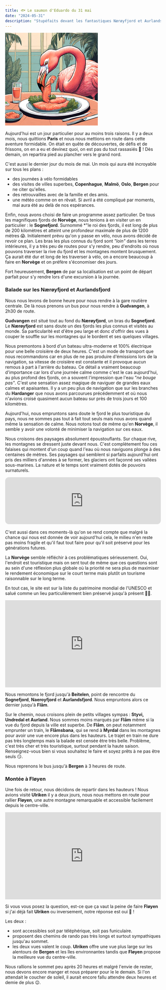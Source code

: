 ```yaml
---
title: 🐟 Le saumon d'Eduardo du 31 mai
date: "2024-05-31"
description: "Stupéfaits devant les fantastiques Nærøyfjord et Aurlandsfjord !"
---
```


![Saumon d'Eduardo](../saumon_eduardo.png)

Aujourd'hui est un jour particulier pour au moins trois raisons. Il y a deux mois, nous quittions **Paris** et nous nous mettions en route dans cette aventure formidable. On était en quête de découvertes, de défis et de frissons, on en a eu et devinez quoi, on est pas du tout rassasiés 🤩 ! Dès demain, on repartira pied au plancher vers le grand nord.

C'est aussi le dernier jour du mois de mai. Un mois qui aura été incroyable sur tous les plans :
- des journées à vélo formidables
- des visites de villes superbes, **Copenhague**, **Malmö**, **Oslo**, **Bergen** pour ne citer qu'elles.
- des retrouvailles avec de la famille et des amis.
- une météo comme on en rêvait. Si avril a été compliqué par moments, mai aura été au delà de nos espérances.

Enfin, nous avons choisi de faire un programme assez particulier. De tous les magnifiques fjords de **Norvège**, nous tenions à en visiter un en particulier : le **Sognefjord**. Surnommé *"le roi des fjords, il est long de plus de 200 kilomètres et atteint une profondeur maximale de plus de 1200 mètres 😱. Initialement prévu qu'on y passe en vélo, nous avons décidé de revoir ce plan. Les bras les plus connus du fjord sont *"loin"* dans les terres intérieures, il y a très peu de routes pour s'y rendre, peu d'endroits où nous pouvons traverser la rive du fjord et les montagnes montent brusquement. Ça aurait été dur et long de les traverser à vélo, on a encore beaucoup à faire en **Norvège** et on préfère s'économiser des jours.

Fort heureusement, **Bergen** de par sa localisation est un point de départ parfait pour s'y rendre lors d'une excursion à la journée.

### Balade sur les Nærøyfjord et Aurlandsfjord

Nous nous levons de bonne heure pour nous rendre à la gare routière centrale. De là nous prenons un bus pour nous rendre à **Gudvangen**, à 2h30 de route. 

**Gudvangen** est situé tout au fond du **Nærøyfjord**, un bras du **Sognefjord**. Le **Nærøyfjord** est sans doute un des fjords les plus connus et visités au monde. Sa particularité est d'être peu large et donc d'offrir des vues à couper le souffle sur les montagnes qui le bordent et ses quelques villages.

Nous premontons à bord d'un bateau ultra-moderne et 100% électrique pour une belle croisière de deux heures. C'est un mode de transport que nous recommandons car en plus de ne pas produire d'émissions lors de la navigation, sa vitesse de croisière est constante et il provoque aucun remous à part à l'arrière du bateau. Ce détail a vraiment beaucoup d'importance car lors d'une journée calme comme c'est le cas aujourd'hui, au plus profond des fjords, on a souvent l'impression que l'eau *"ne bouge pas"*. C'est une sensation assez magique de naviguer de grandes eaux calmes et apaisantes. Il y a un peu plus de navigation que sur les branches du **Hardanger** que nous avons parcourues précédemment et où nous n'avions croisé quasiment aucun bateau sur près de trois jours et 100 kilomètres.

Aujourd'hui, nous empruntons sans doute le fjord le plus touristique du pays, nous ne sommes pas tout à fait tout seuls mais nous avons quand même la sensation de calme. Nous notons tout de même qu'en **Norvège**, il semble y avoir une volonté de minimiser la navigation sur ces eaux.

Nous croisons des paysages absolument époustouflants. Sur chaque rive, les montagnes se dressent juste devant nous. C'est complètement fou ces falaises qui montent d'un coup quand l'eau où nous naviguons plonge à des centaines de mètres. Ses paysages qui semblent si parfaits aujourd'hui ont pris des milliers d'années à se former, les glaciers ont façonné ses vallées sous-marines. La nature et le temps sont vraiment dotés de pouvoirs surnaturels.

<iframe style="border-radius:12px" src="https://open.spotify.com/embed/track/65OR4ywy8Cgs3FDHK82Idl?utm_source=generator" width="100%" height="152" frameBorder="0" allow="autoplay; clipboard-write; encrypted-media; picture-in-picture" loading="lazy"></iframe>

C'est aussi dans ces moments-là qu'on se rend compte que malgré la chance qui nous est donnée de voir aujourd'hui cela, le milieu n'en reste pas moins fragile et qu'il faut tout faire pour qu'il soit préservé pour les générations futures. 

La **Norvège** semble réfléchir à ces problématiques sérieusement. Oui, l'endroit est touristique mais on sent tout de même que ces questions sont au sein d'une réflexion plus globale où la priorité ne sera plus de maximiser le rendement économique sur le court terme mais plutôt un tourisme raisonnable sur le long terme. 

En tout cas, le site est sur la liste du patrimoine mondial de l'UNESCO et salué comme un lieu particulièrement bien préservé jusqu'à présent 🤞🏼.

<div style="width: 100%; height: 0; position: relative; padding-bottom: 56%;"><iframe src="https://giphy.com/embed/3otPoFIPdGqzjUWpeE" style="top: 0; left: 0; width: 100%; height: 100%; position: absolute; border: 0;" allowfullscreen scrolling="no" allow="encrypted-media;" class="giphy-embed"></iframe></div>

Nous remontons le fjord jusqu'à **Beitelen**, point de rencontre du **Sognefjord**, **Naeroyfjord** et **Aurlandsfjord**. Nous empruntons alors ce dernier jusqu'à **Flåm**.

Sur le chemin, nous croisons plein de petits villages sympas : **Styvi, Undredal et Aurland**. Nous sommes moins marqués par **Flåm** même si la vue du fjord depuis la ville est superbe. De **Flåm**, on peut notamment emprunter un train, le **Flåmsbana**, qui se rend à **Myrdal** dans les montagnes pour avoir une vue encore plus dans les hauteurs. Le trajet en train ne dure pas très longtemps mais la balade est censée être très belle. Problème, c'est très cher et très touristique, surtout pendant la haute saison. Renseignez-vous bien si vous souhaitez le faire et soyez prêts à ne pas être seuls 😏.

Nous reprenons le bus jusqu'à **Bergen** à 3 heures de route.

### Montée à Fløyen 

Une fois de retour, nous décidons de repartir dans les hauteurs ! Nous avions visité **Ulriken** il y a deux jours, nous nous mettons en route pour rallier **Fløyen**, une autre montagne remarquable et accessible facilement depuis le centre-ville.

<div style="width: 100%; height: 0; position: relative; padding-bottom: 56%;"><iframe src="https://giphy.com/embed/3o6MbaNXf2VFMqAX7y" style="top: 0; left: 0; width: 100%; height: 100%; position: absolute; border: 0;" allowfullscreen scrolling="no" allow="encrypted-media;" class="giphy-embed"></iframe></div>

Si vous vous posez la question, est-ce que ça vaut la peine de faire **Fløyen** si j'ai déjà fait **Ulriken** ou inversement, notre réponse est oui 💯 !

Les deux :
- sont accessibles soit par téléphérique, soit pas funiculaire. 
- proposent des chemins de rando pas très longs et surtout sympathiques jusqu'au sommet.
- les deux vues valent le coup. **Ulriken** offre une vue plus large sur les alentours de **Bergen** et les îles environnantes tandis que **Fløyen** propose la meilleure vue du centre-ville.

Nous rallions le sommet peu après 20 heures et malgré l'envie de rester, nous devons encore manger et nous préparer pour le le demain. Si l'on attendait le coucher de soleil, il aurait encore fallu attendre deux heures et demie de plus 😉.
